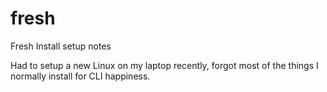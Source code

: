 # fresh
Fresh Install setup notes

Had to setup a new Linux on my laptop recently, forgot most of the things I normally install for CLI happiness.
